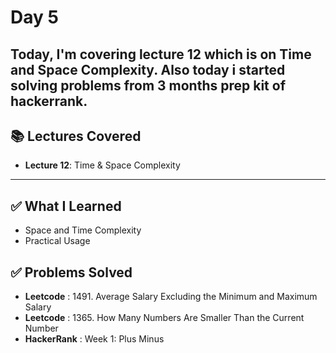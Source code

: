 # Day 5

Today, I'm covering lecture 12 which is on Time and Space Complexity. 
Also today i started solving problems from 3 months prep kit of hackerrank.
---

## 📚 Lectures Covered

- **Lecture 12**: Time & Space Complexity
---

## ✅ What I Learned

- Space and Time Complexity
- Practical Usage

## ✅ Problems Solved

- **Leetcode** : 1491. Average Salary Excluding the Minimum and Maximum Salary
- **Leetcode** : 1365. How Many Numbers Are Smaller Than the Current Number
- **HackerRank** : Week 1: Plus Minus